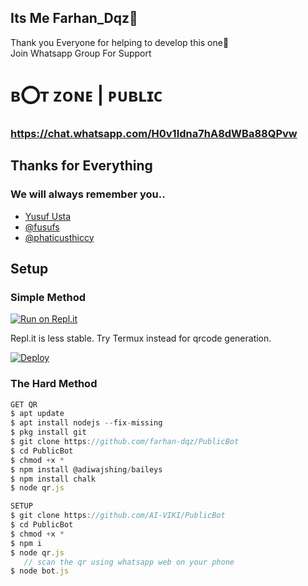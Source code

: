 ## Its Me Farhan_Dqz🤗

Thank you Everyone for helping to develop this one🦋 <BR>
Join Whatsapp Group For Support 
# ʙ⭕ᴛ ᴢᴏɴᴇ | ᴘᴜʙʟɪᴄ
### https://chat.whatsapp.com/H0v1Idna7hA8dWBa88QPvw

## Thanks for Everything 
### We will always remember you..

- [Yusuf Usta](https://github.com/yusufusta)
- [@fusufs](https://t.me/fusufs)
- [@phaticusthiccy](https://github.com/phaticusthiccy)

## Setup
### Simple Method
[![Run on Repl.it](https://repl.it/badge/github/quiec/whatsasena)](https://repl.it/@phaticusthiccy/WhatsAsena-QR)

Repl.it is less stable. Try Termux instead for qrcode generation.


[![Deploy](https://www.herokucdn.com/deploy/button.svg)](https://heroku.com/deploy?template=https://github.com/farhan-dqz/PublicBot.git:/)

### The Hard Method
```js
GET QR
$ apt update
$ apt install nodejs --fix-missing
$ pkg install git
$ git clone https://github.com/farhan-dqz/PublicBot
$ cd PublicBot
$ chmod +x *
$ npm install @adiwajshing/baileys
$ npm install chalk
$ node qr.js

SETUP
$ git clone https://github.com/AI-VIKI/PublicBot
$ cd PublicBot
$ chmod +x *
$ npm i
$ node qr.js
   // scan the qr using whatsapp web on your phone
$ node bot.js
```
